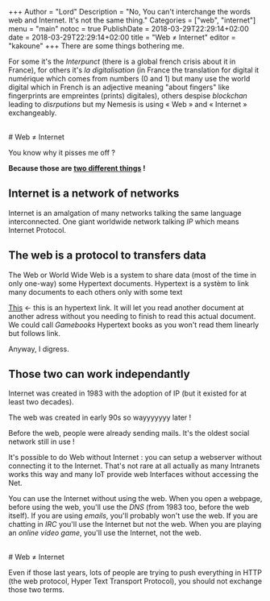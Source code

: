 +++
Author = "Lord"
Description = "No, You can't interchange the words web and Internet. It's not the same thing."
Categories = ["web", "internet"]
menu = "main"
notoc = true
PublishDate = 2018-03-29T22:29:14+02:00
date = 2018-03-29T22:29:14+02:00
title = "Web ≠ Internet"
editor = "kakoune"
+++
There are some things bothering me.

For some it's the *Interpunct* (there is a global french crisis about it in France), for others it's *la digitalisation* (in France the translation for digital it numérique which comes from numbers (0 and 1) but many use the world digital which in French is an adjective meaning "about fingers" like fingerprints are empreintes (prints) digitales), others despise *blockchan* leading to *disrputions* but my Nemesis is using « Web » and « Internet » exchangeably.

<br>
# Web ≠ Internet

You know why it pisses me off ?

**Because those are <span style="text-decoration:underline">two different things</span> !**

## Internet is a network of networks

Internet is an amalgation of many networks talking the same language interconnected.
One giant worldwide network talking *IP* which means Internet Protocol.

## The web is a protocol to transfers data

The Web or World Wide Web is a system to share data (most of the time in only one-way) some Hypertext documents.
Hypertext is a systèm to link many documents to each others only with some text

[This](http://perdu.com) ← this is an hypertext link.
It will let you read another document at another adress without you needing to finish to read this actual document.
We could call *Gamebooks* Hypertext books as you won't read them linearly but follows link.

Anyway, I digress.

## Those two can work independantly

Internet was created in 1983 with the adoption of IP (but it existed for at least two decades).

The web was created in early 90s so wayyyyyyy later !

Before the web, people were already sending mails.
It's the oldest social network still in use !

It's possible to do Web without Internet : you can setup a webserver without connecting it to the Internet.
That's not rare at all actually as many Intranets works this way and many IoT provide web Interfaces without accessing the Net.

You can use the Internet without using the web.
When you open a webpage, before using the web, you'll use the *DNS* (from 1983 too, before the web itself).
If you are using *emails*, you'll probably won't use the web.
If you are chatting in *IRC* you'll use the Internet but not the web.
When you are playing an *online video game*, you'll use the Internet, not the web.

<br>
# Web ≠ Internet

Even if those last years, lots of people are trying to push everything in HTTP (the web protocol, Hyper Text Transport Protocol), you should not exchange those two terms. 

